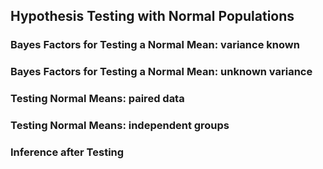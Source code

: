 ## Hypothesis Testing with Normal Populations

### Bayes Factors for Testing a Normal Mean: variance known


### Bayes Factors for Testing a Normal Mean: unknown variance

### Testing Normal Means: paired data

### Testing Normal Means: independent groups

### Inference after Testing
